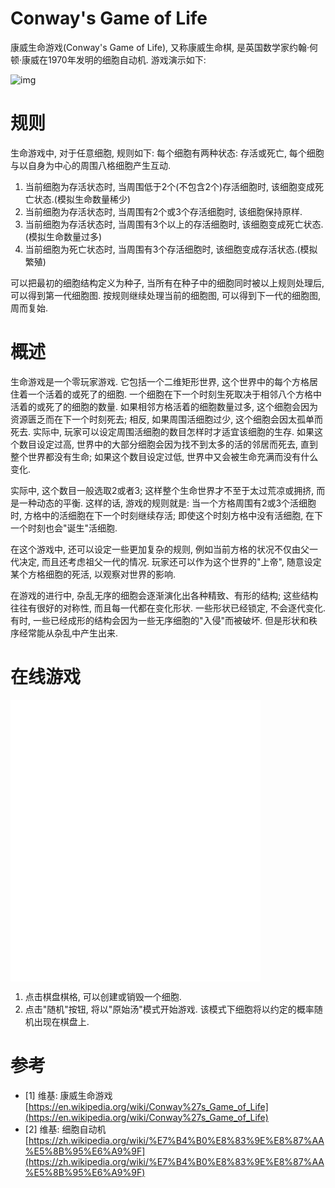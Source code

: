 # Conway's Game of Life

康威生命游戏(Conway's Game of Life), 又称康威生命棋, 是英国数学家约翰·何顿·康威在1970年发明的细胞自动机. 游戏演示如下:

![img](/img/game_of_life/gospers_glider_gun.gif)

# 规则

生命游戏中, 对于任意细胞, 规则如下:
每个细胞有两种状态: 存活或死亡, 每个细胞与以自身为中心的周围八格细胞产生互动.

1. 当前细胞为存活状态时, 当周围低于2个(不包含2个)存活细胞时, 该细胞变成死亡状态.(模拟生命数量稀少)
2. 当前细胞为存活状态时, 当周围有2个或3个存活细胞时, 该细胞保持原样.
3. 当前细胞为存活状态时, 当周围有3个以上的存活细胞时, 该细胞变成死亡状态.(模拟生命数量过多)
4. 当前细胞为死亡状态时, 当周围有3个存活细胞时, 该细胞变成存活状态.(模拟繁殖)

可以把最初的细胞结构定义为种子, 当所有在种子中的细胞同时被以上规则处理后, 可以得到第一代细胞图. 按规则继续处理当前的细胞图, 可以得到下一代的细胞图, 周而复始.

# 概述

生命游戏是一个零玩家游戏. 它包括一个二维矩形世界, 这个世界中的每个方格居住着一个活着的或死了的细胞. 一个细胞在下一个时刻生死取决于相邻八个方格中活着的或死了的细胞的数量. 如果相邻方格活着的细胞数量过多, 这个细胞会因为资源匮乏而在下一个时刻死去; 相反, 如果周围活细胞过少, 这个细胞会因太孤单而死去. 实际中, 玩家可以设定周围活细胞的数目怎样时才适宜该细胞的生存. 如果这个数目设定过高, 世界中的大部分细胞会因为找不到太多的活的邻居而死去, 直到整个世界都没有生命; 如果这个数目设定过低, 世界中又会被生命充满而没有什么变化.

实际中, 这个数目一般选取2或者3; 这样整个生命世界才不至于太过荒凉或拥挤, 而是一种动态的平衡. 这样的话, 游戏的规则就是: 当一个方格周围有2或3个活细胞时, 方格中的活细胞在下一个时刻继续存活; 即使这个时刻方格中没有活细胞, 在下一个时刻也会"诞生"活细胞.

在这个游戏中, 还可以设定一些更加复杂的规则, 例如当前方格的状况不仅由父一代决定, 而且还考虑祖父一代的情况. 玩家还可以作为这个世界的"上帝", 随意设定某个方格细胞的死活, 以观察对世界的影响.

在游戏的进行中, 杂乱无序的细胞会逐渐演化出各种精致、有形的结构; 这些结构往往有很好的对称性, 而且每一代都在变化形状. 一些形状已经锁定, 不会逐代变化. 有时, 一些已经成形的结构会因为一些无序细胞的"入侵"而被破坏. 但是形状和秩序经常能从杂乱中产生出来.

# 在线游戏

<iframe src="/content/game_of_life/game_of_life.html" style="width:400px;height:450px" frameborder="no"></iframe>

1. 点击棋盘棋格, 可以创建或销毁一个细胞.
2. 点击"随机"按钮, 将以"原始汤"模式开始游戏. 该模式下细胞将以约定的概率随机出现在棋盘上.

# 参考
- [1] 维基: 康威生命游戏 [https://en.wikipedia.org/wiki/Conway%27s_Game_of_Life](https://en.wikipedia.org/wiki/Conway%27s_Game_of_Life)
- [2] 维基: 细胞自动机 [https://zh.wikipedia.org/wiki/%E7%B4%B0%E8%83%9E%E8%87%AA%E5%8B%95%E6%A9%9F](https://zh.wikipedia.org/wiki/%E7%B4%B0%E8%83%9E%E8%87%AA%E5%8B%95%E6%A9%9F)
